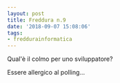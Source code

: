 ```yaml
---
layout: post
title: Freddura n.9
date: '2018-09-07 15:08:06'
tags:
- freddurainformatica
---
```


Qual'è il colmo per uno sviluppatore?

Essere allergico al polling...

